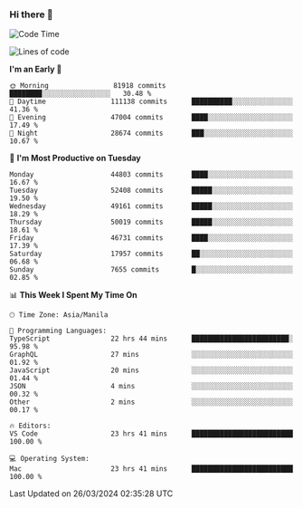 ### Hi there 👋

<!--START_SECTION:waka-->
![Code Time](http://img.shields.io/badge/Code%20Time-4%2C990%20hrs%2055%20mins-blue)

![Lines of code](https://img.shields.io/badge/From%20Hello%20World%20I%27ve%20Written-118.7%20million%20lines%20of%20code-blue)

**I'm an Early 🐤** 

```text
🌞 Morning                81918 commits       ████████░░░░░░░░░░░░░░░░░   30.48 % 
🌆 Daytime                111138 commits      ██████████░░░░░░░░░░░░░░░   41.36 % 
🌃 Evening                47004 commits       ████░░░░░░░░░░░░░░░░░░░░░   17.49 % 
🌙 Night                  28674 commits       ███░░░░░░░░░░░░░░░░░░░░░░   10.67 % 
```
📅 **I'm Most Productive on Tuesday** 

```text
Monday                   44803 commits       ████░░░░░░░░░░░░░░░░░░░░░   16.67 % 
Tuesday                  52408 commits       █████░░░░░░░░░░░░░░░░░░░░   19.50 % 
Wednesday                49161 commits       █████░░░░░░░░░░░░░░░░░░░░   18.29 % 
Thursday                 50019 commits       █████░░░░░░░░░░░░░░░░░░░░   18.61 % 
Friday                   46731 commits       ████░░░░░░░░░░░░░░░░░░░░░   17.39 % 
Saturday                 17957 commits       ██░░░░░░░░░░░░░░░░░░░░░░░   06.68 % 
Sunday                   7655 commits        █░░░░░░░░░░░░░░░░░░░░░░░░   02.85 % 
```


📊 **This Week I Spent My Time On** 

```text
🕑︎ Time Zone: Asia/Manila

💬 Programming Languages: 
TypeScript               22 hrs 44 mins      ████████████████████████░   95.98 % 
GraphQL                  27 mins             ░░░░░░░░░░░░░░░░░░░░░░░░░   01.92 % 
JavaScript               20 mins             ░░░░░░░░░░░░░░░░░░░░░░░░░   01.44 % 
JSON                     4 mins              ░░░░░░░░░░░░░░░░░░░░░░░░░   00.32 % 
Other                    2 mins              ░░░░░░░░░░░░░░░░░░░░░░░░░   00.17 % 

🔥 Editors: 
VS Code                  23 hrs 41 mins      █████████████████████████   100.00 % 

💻 Operating System: 
Mac                      23 hrs 41 mins      █████████████████████████   100.00 % 
```


 Last Updated on 26/03/2024 02:35:28 UTC
<!--END_SECTION:waka-->


<!--
**rad182/rad182** is a ✨ _special_ ✨ repository because its `README.md` (this file) appears on your GitHub profile.

Here are some ideas to get you started:

- 🔭 I’m currently working on ...
- 🌱 I’m currently learning ...
- 👯 I’m looking to collaborate on ...
- 🤔 I’m looking for help with ...
- 💬 Ask me about ...
- 📫 How to reach me: ...
- 😄 Pronouns: ...
- ⚡ Fun fact: ...
-->
